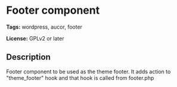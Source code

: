 # Footer component

**Tags:** wordpress, aucor, footer

**License:** GPLv2 or later

## Description

Footer component to be used as the theme footer.
It adds action to "theme_footer" hook and that hook is called from footer.php
